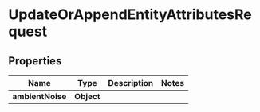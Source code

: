 

# UpdateOrAppendEntityAttributesRequest


## Properties

| Name | Type | Description | Notes |
|------------ | ------------- | ------------- | -------------|
|**ambientNoise** | **Object** |  |  |



